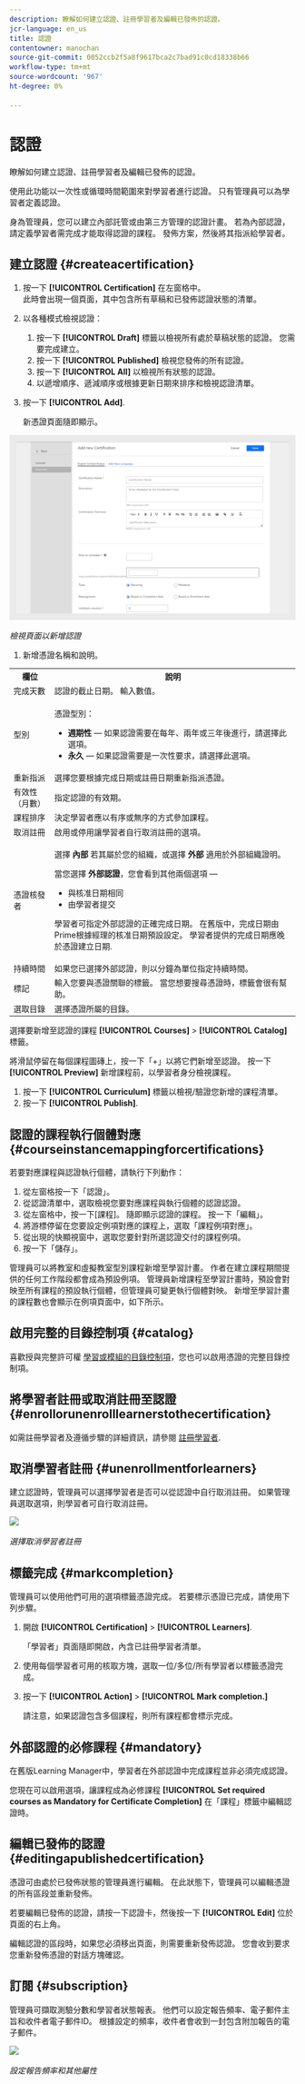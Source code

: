 ```yaml
---
description: 瞭解如何建立認證、註冊學習者及編輯已發佈的認證。
jcr-language: en_us
title: 認證
contentowner: manochan
source-git-commit: 0052ccb2f5a8f9617bca2c7bad91c0cd18338b66
workflow-type: tm+mt
source-wordcount: '967'
ht-degree: 0%

---
```




# 認證

瞭解如何建立認證、註冊學習者及編輯已發佈的認證。

使用此功能以一次性或循環時間範圍來對學習者進行認證。 只有管理員可以為學習者定義認證。

身為管理員，您可以建立內部託管或由第三方管理的認證計畫。 若為內部認證，請定義學習者需完成才能取得認證的課程。 發佈方案，然後將其指派給學習者。

## 建立認證 {#createacertification}

1. 按一下 **[!UICONTROL Certification]** 在左窗格中。\
   此時會出現一個頁面，其中包含所有草稿和已發佈認證狀態的清單。

1. 以各種模式檢視認證：

   1. 按一下 **[!UICONTROL Draft]** 標籤以檢視所有處於草稿狀態的認證。 您需要完成建立。
   1. 按一下 **[!UICONTROL Published]** 檢視您發佈的所有認證。
   1. 按一下 **[!UICONTROL All]** 以檢視所有狀態的認證。
   1. 以遞增順序、遞減順序或根據更新日期來排序和檢視認證清單。

1. 按一下 **[!UICONTROL Add]**.

   新憑證頁面隨即顯示。

![](assets/add-new-certification.png)

*檢視頁面以新增認證*

1. 新增憑證名稱和說明。

<table>
 <tbody>
  <tr>
   <th>欄位</th>
   <th>說明</th>
  </tr>
  <tr>
   <td>完成天數</td>
   <td>認證的截止日期。 輸入數值。</td>
  </tr>
  <tr>
   <td>型別</td>
   <td>
    <p>憑證型別：</p>
    <ul>
     <li><b>週期性</b> — 如果認證需要在每年、兩年或三年後進行，請選擇此選項。</li>
     <li><b>永久</b> — 如果認證需要是一次性要求，請選擇此選項。</li>
    </ul></td>
  </tr>
  <tr>
   <td>重新指派</td>
   <td>選擇您要根據完成日期或註冊日期重新指派憑證。<br></td>
  </tr>
  <tr>
   <td>有效性（月數） <br></td>
   <td>指定認證的有效期。</td>
  </tr>
  <tr>
   <td>課程排序<br></td>
   <td>決定學習者應以有序或無序的方式參加課程。<br></td>
  </tr>
  <tr>
   <td>取消註冊<br></td>
   <td>啟用或停用讓學習者自行取消註冊的選項。</td>
  </tr>
  <tr>
   <td>憑證核發者<br></td>
   <td>
    <p>選擇 <b>內部</b> 若其屬於您的組織，或選擇 <b>外部</b> 適用於外部組織證明。</p>
    <p>當您選擇 <b>外部認證</b>，您會看到其他兩個選項 — </p>
    <ul>
     <li>與核准日期相同<br></li>
     <li>由學習者提交<br></li>
    </ul>
    <p>學習者可指定外部認證的正確完成日期。 在舊版中，完成日期由Prime根據經理的核准日期預設設定。 學習者提供的完成日期應晚於憑證建立日期<span>.</span></p></td>
  </tr>
  <tr>
   <td>持續時間</td>
   <td>如果您已選擇外部認證，則以分鐘為單位指定持續時間。</td>
  </tr>
  <tr>
   <td>標記</td>
   <td>輸入您要與憑證關聯的標籤。 當您想要搜尋憑證時，標籤會很有幫助。</td>
  </tr>
  <tr>
   <td>選取目錄<br></td>
   <td>選擇憑證所屬的目錄。</td>
  </tr>
 </tbody>
</table>

選擇要新增至認證的課程 **[!UICONTROL Courses]** > **[!UICONTROL Catalog]** 標籤。

將滑鼠停留在每個課程圖磚上，按一下「+」以將它們新增至認證。 按一下 **[!UICONTROL Preview]** 新增課程前，以學習者身分檢視課程。

1. 按一下 **[!UICONTROL Curriculum]** 標籤以檢視/驗證您新增的課程清單。
1. 按一下 **[!UICONTROL Publish]**.

## 認證的課程執行個體對應 {#courseinstancemappingforcertifications}

若要對應課程與認證執行個體，請執行下列動作：

1. 從左窗格按一下「認證」。
1. 從認證清單中，選取檢視您要對應課程與執行個體的認證認證。
1. 從左窗格中，按一下[課程]。 隨即顯示認證的課程。 按一下「編輯」。
1. 將游標停留在您要設定例項對應的課程上，選取「課程例項對應」。
1. 從出現的快顯視窗中，選取您要針對所選認證交付的課程例項。
1. 按一下「儲存」。

管理員可以將教室和虛擬教室型別課程新增至學習計畫。 作者在建立課程期間提供的任何工作階段都會成為預設例項。 管理員新增課程至學習計畫時，預設會對映至所有課程的預設執行個體，但管理員可變更執行個體對映。 新增至學習計畫的課程數也會顯示在例項頁面中，如下所示。

## 啟用完整的目錄控制項 {#catalog}

喜歡授與完整許可權 [學習或模組的目錄控制項](shared-catalog-full-control.md)，您也可以啟用憑證的完整目錄控制項。

## 將學習者註冊或取消註冊至認證 {#enrollorunenrolllearnerstothecertification}

如需註冊學習者及遵循步驟的詳細資訊，請參閱 [註冊學習者](courses.md#main-pars_header_1058138132).

## 取消學習者註冊 {#unenrollmentforlearners}

建立認證時，管理員可以選擇學習者是否可以從認證中自行取消註冊。 如果管理員選取選項，則學習者可自行取消註冊。

![](assets/unenrollment.png)

*選擇取消學習者註冊*

## 標籤完成 {#markcompletion}

管理員可以使用他們可用的選項標籤憑證完成。 若要標示憑證已完成，請使用下列步驟。

1. 開啟 **[!UICONTROL Certification]** > **[!UICONTROL Learners]**.

   「學習者」頁面隨即開啟，內含已註冊學習者清單。

1. 使用每個學習者可用的核取方塊，選取一位/多位/所有學習者以標籤憑證完成。
1. 按一下  **[!UICONTROL Action]** > **[!UICONTROL Mark completion.]**

   請注意，如果認證包含多個課程，則所有課程都會標示完成。

## 外部認證的必修課程 {#mandatory}

在舊版Learning Manager中，學習者在外部認證中完成課程並非必須完成認證。

您現在可以啟用選項，讓課程成為必修課程 **[!UICONTROL Set required courses as Mandatory for Certificate Completion]** 在「課程」標籤中編輯認證時。

## 編輯已發佈的認證 {#editingapublishedcertification}

憑證可由處於已發佈狀態的管理員進行編輯。 在此狀態下，管理員可以編輯憑證的所有區段並重新發佈。

若要編輯已發佈的認證，請按一下認證卡，然後按一下 **[!UICONTROL Edit]** 位於頁面的右上角。

編輯認證的區段時，如果您必須移出頁面，則需要重新發佈認證。 您會收到要求您重新發佈憑證的對話方塊確認。

## 訂閱 {#subscription}

管理員可擷取測驗分數和學習者狀態報表。 他們可以設定報告頻率、電子郵件主旨和收件者電子郵件ID。 根據設定的頻率，收件者會收到一封包含附加報告的電子郵件。

![](assets/report-subscription.jpeg)

*設定報告頻率和其他屬性*
